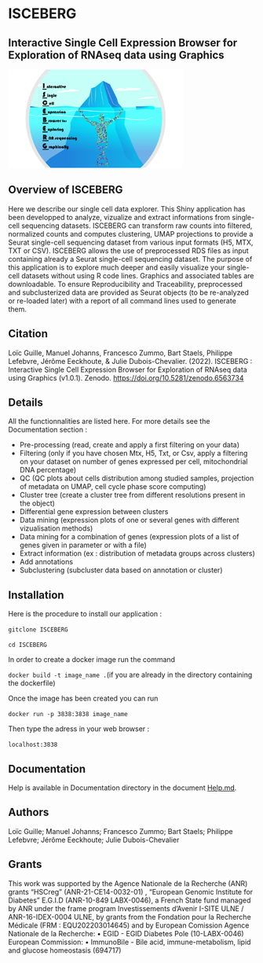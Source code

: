 # ISCEBERG
## Interactive Single Cell Expression Browser for Exploration of RNAseq data using Graphics 

<img src=application/www/iceberg2.png height="200">

## Overview of ISCEBERG

Here we describe our single cell data explorer. This Shiny application has been developped to analyze, vizualize and extract informations from single-cell sequencing datasets. ISCEBERG can transform raw counts into filtered, normalized counts and computes clustering, UMAP projections to provide a Seurat single-cell sequencing dataset from various input formats (H5, MTX, TXT or CSV). ISCEBERG allows the use of preprocessed RDS files as input containing already a Seurat single-cell sequencing dataset. The purpose of this application is to explore much deeper and easily visualize your single-cell datasets without using R code lines. Graphics and associated tables are downloadable. To ensure Reproducibility and Traceability, preprocessed and subclusterized data are provided as Seurat objects (to be re-analyzed or re-loaded later) with a report of all command lines used to generate them. 

## Citation

Loïc Guille, Manuel Johanns, Francesco Zummo, Bart Staels, Philippe Lefebvre, Jérôme Eeckhoute, & Julie Dubois-Chevalier. (2022). ISCEBERG : Interactive Single Cell Expression Browser for Exploration of RNAseq data using Graphics (v1.0.1). Zenodo. https://doi.org/10.5281/zenodo.6563734

## Details 

All the functionnalities are listed here. For more details see the Documentation section :

- Pre-processing (read, create and apply a first filtering on your data)
- Filtering (only if you have chosen  Mtx, H5, Txt, or Csv, apply a filtering on your dataset on number of genes expressed per cell, mitochondrial DNA percentage)
- QC (QC plots about cells distribution among studied samples, projection of metadata on UMAP, cell cycle phase score computing)
- Cluster tree (create a cluster tree from different resolutions present in the object)
- Differential gene expression between clusters
- Data mining (expression plots  of one or several genes with different vizualisation methods)
- Data mining for a combination of genes (expression plots of a list of genes given in parameter or with a file)
- Extract information (ex : distribution of metadata groups across clusters)
- Add annotations
- Subclustering (subcluster data based on annotation or cluster)

## Installation 

Here is the procedure to install our application :

`gitclone ISCEBERG`

`cd ISCEBERG`

In order to create a docker image run the command

`docker build -t image_name .`(if you are already in the directory containing the dockerfile)

Once the image has been created you can run

`docker run -p 3838:3838 image_name`

Then type the adress in your web browser :

`localhost:3838`

## Documentation

Help is available in Documentation directory in the document [Help.md](https://github.com/loicguille/ISCEBERG/blob/master/Documentation/Help.md). 

## Authors

Loïc Guille;  Manuel Johanns;  Francesco Zummo;  Bart Staels;  Philippe Lefebvre;  Jérôme Eeckhoute;  Julie Dubois-Chevalier

## Grants

This work was supported by the Agence Nationale de la Recherche (ANR) grants “HSCreg” (ANR-21-CE14-0032-01) , “European Genomic Institute for Diabetes” E.G.I.D (ANR-10-849 LABX-0046), a French State fund managed by ANR under the frame program Investissements d’Avenir I-SITE ULNE / ANR-16-IDEX-0004 ULNE,  by grants from the Fondation pour la Recherche Médicale (FRM : EQU202203014645) and by European Comission
Agence Nationale de la Recherche:
    • EGID - EGID Diabetes Pole (10-LABX-0046) 
European Commission:
    • ImmunoBile - Bile acid, immune-metabolism, lipid and glucose homeostasis (694717) 
